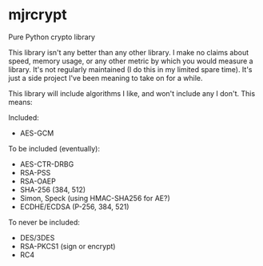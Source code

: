 mjrcrypt
========

Pure Python crypto library

This library isn't any better than any other library.  I make no claims about speed, memory usage, or any other metric by which you would measure a library.  It's not regularly maintained (I do this in my limited spare time).  It's just a side project I've been meaning to take on for a while.  

This library will include algorithms I like, and won't include any I don't.  This means:

Included:
* AES-GCM

To be included (eventually):
* AES-CTR-DRBG
* RSA-PSS
* RSA-OAEP
* SHA-256 (384, 512) 
* Simon, Speck (using HMAC-SHA256 for AE?)
* ECDHE/ECDSA (P-256, 384, 521)

To never be included:
* DES/3DES
* RSA-PKCS1 (sign or encrypt)
* RC4
